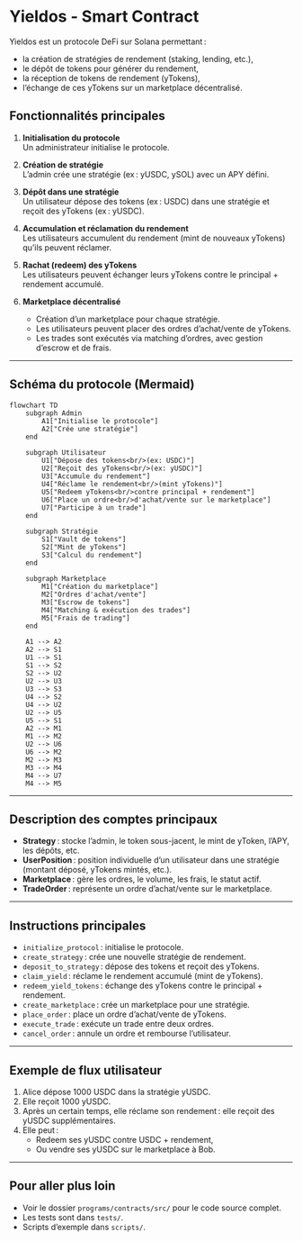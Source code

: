 # Yieldos - Smart Contract

Yieldos est un protocole DeFi sur Solana permettant :
- la création de stratégies de rendement (staking, lending, etc.),
- le dépôt de tokens pour générer du rendement,
- la réception de tokens de rendement (yTokens),
- l’échange de ces yTokens sur un marketplace décentralisé.

## Fonctionnalités principales

1. **Initialisation du protocole**  
   Un administrateur initialise le protocole.

2. **Création de stratégie**  
   L’admin crée une stratégie (ex : yUSDC, ySOL) avec un APY défini.

3. **Dépôt dans une stratégie**  
   Un utilisateur dépose des tokens (ex : USDC) dans une stratégie et reçoit des yTokens (ex : yUSDC).

4. **Accumulation et réclamation du rendement**  
   Les utilisateurs accumulent du rendement (mint de nouveaux yTokens) qu’ils peuvent réclamer.

5. **Rachat (redeem) des yTokens**  
   Les utilisateurs peuvent échanger leurs yTokens contre le principal + rendement accumulé.

6. **Marketplace décentralisé**  
   - Création d’un marketplace pour chaque stratégie.
   - Les utilisateurs peuvent placer des ordres d’achat/vente de yTokens.
   - Les trades sont exécutés via matching d’ordres, avec gestion d’escrow et de frais.

---

## Schéma du protocole (Mermaid)

```mermaid
flowchart TD
    subgraph Admin
        A1["Initialise le protocole"]
        A2["Crée une stratégie"]
    end

    subgraph Utilisateur
        U1["Dépose des tokens<br/>(ex: USDC)"]
        U2["Reçoit des yTokens<br/>(ex: yUSDC)"]
        U3["Accumule du rendement"]
        U4["Réclame le rendement<br/>(mint yTokens)"]
        U5["Redeem yTokens<br/>contre principal + rendement"]
        U6["Place un ordre<br/>d'achat/vente sur le marketplace"]
        U7["Participe à un trade"]
    end

    subgraph Stratégie
        S1["Vault de tokens"]
        S2["Mint de yTokens"]
        S3["Calcul du rendement"]
    end

    subgraph Marketplace
        M1["Création du marketplace"]
        M2["Ordres d'achat/vente"]
        M3["Escrow de tokens"]
        M4["Matching & exécution des trades"]
        M5["Frais de trading"]
    end

    A1 --> A2
    A2 --> S1
    U1 --> S1
    S1 --> S2
    S2 --> U2
    U2 --> U3
    U3 --> S3
    U4 --> S2
    U4 --> U2
    U2 --> U5
    U5 --> S1
    A2 --> M1
    M1 --> M2
    U2 --> U6
    U6 --> M2
    M2 --> M3
    M3 --> M4
    M4 --> U7
    M4 --> M5
```

---

## Description des comptes principaux

- **Strategy** : stocke l’admin, le token sous-jacent, le mint de yToken, l’APY, les dépôts, etc.
- **UserPosition** : position individuelle d’un utilisateur dans une stratégie (montant déposé, yTokens mintés, etc.).
- **Marketplace** : gère les ordres, le volume, les frais, le statut actif.
- **TradeOrder** : représente un ordre d’achat/vente sur le marketplace.

---

## Instructions principales

- `initialize_protocol` : initialise le protocole.
- `create_strategy` : crée une nouvelle stratégie de rendement.
- `deposit_to_strategy` : dépose des tokens et reçoit des yTokens.
- `claim_yield` : réclame le rendement accumulé (mint de yTokens).
- `redeem_yield_tokens` : échange des yTokens contre le principal + rendement.
- `create_marketplace` : crée un marketplace pour une stratégie.
- `place_order` : place un ordre d’achat/vente de yTokens.
- `execute_trade` : exécute un trade entre deux ordres.
- `cancel_order` : annule un ordre et rembourse l’utilisateur.

---

## Exemple de flux utilisateur

1. Alice dépose 1000 USDC dans la stratégie yUSDC.
2. Elle reçoit 1000 yUSDC.
3. Après un certain temps, elle réclame son rendement : elle reçoit des yUSDC supplémentaires.
4. Elle peut :
   - Redeem ses yUSDC contre USDC + rendement,
   - Ou vendre ses yUSDC sur le marketplace à Bob.

---

## Pour aller plus loin

- Voir le dossier `programs/contracts/src/` pour le code source complet.
- Les tests sont dans `tests/`.
- Scripts d’exemple dans `scripts/`.
